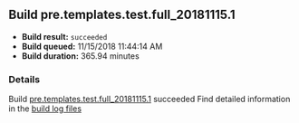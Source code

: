 ## Build pre.templates.test.full_20181115.1
- **Build result:** `succeeded`
- **Build queued:** 11/15/2018 11:44:14 AM
- **Build duration:** 365.94 minutes
### Details
Build [pre.templates.test.full_20181115.1](https://winappstudio.visualstudio.com/web/build.aspx?pcguid=a4ef43be-68ce-4195-a619-079b4d9834c2&builduri=vstfs%3a%2f%2f%2fBuild%2fBuild%2f26581) succeeded
Find detailed information in the [build log files](https://uwpctdiags.blob.core.windows.net/buildlogs/pre.templates.test.full_20181115.1_logs.zip)

